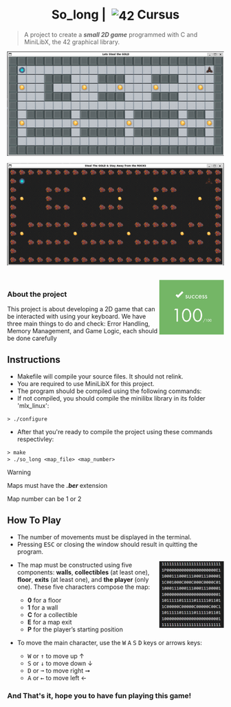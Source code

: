 <h1 align="center"> So_long | 
  <picture>
  <source media="(prefers-color-scheme: dark)" srcset="https://cdn.simpleicons.org/42/white">
  <img alt="42" width=40 align="center" src="https://cdn.simpleicons.org/42/Black">
 </picture>
 Cursus 
</h1>

> A project to create a ***small 2D game*** programmed with C and MiniLibX, the 42 graphical library.

<div align="center">
<img align="center"  width="600" src="https://github.com/Abdullah-Alawad/imgs/blob/main/so_long_game.png">
  <br>
  <br>
<img align="center"  width="600" src="https://github.com/Abdullah-Alawad/imgs/blob/main/so_long_game_2.png">
</div>
<br>
<br>
 <img align="right" width="150" src="https://github.com/Abdullah-Alawad/imgs/blob/main/100_Success.png">
 
### About the project

This project is about developing a 2D game that can be interacted with using your keyboard. We have three main things to do and check: Error Handling, Memory Management, and Game Logic, each should be done carefully  

## Instructions
* Makefile will compile your source files. It should not relink.
* You are required to use MiniLibX for this project.
* The program should be compiled using the following commands:
* If not compiled, you should compile the minilibx library in its folder 'mlx_linux':
```shell
> ./configure
```
* After that you're ready to compile the project using these commands respectivley:
```shell
> make
> ./so_long <map_file> <map_number>
```
> [!WARNING]
> Maps must have the ***.ber*** extension
> 
> Map number can be 1 or 2

## How To Play
* The number of movements must be displayed in the terminal.
* Pressing <kbd>ESC</kbd> or closing the window should result in quitting the program.

<img align="right" width="150" src="https://github.com/Abdullah-Alawad/imgs/blob/main/ber_map.png">

* The map must be constructed using five components: **walls**, **collectibles** (at least one), **floor**, **exits** (at least one), and **the player** (only one). These five characters compose the map: 
  * **0** for a floor
  * **1** for a wall
  * **C** for a collectible
  * **E** for a map exit
  * **P** for the player’s starting position

* To move the main character, use the <kbd>W</kbd> <kbd>A</kbd> <kbd>S</kbd> <kbd>D</kbd> keys or arrows keys:
  * <kbd>W</kbd> or <kbd>↑</kbd> to move up ↑
  * <kbd>S</kbd> or <kbd>↓</kbd> to move down ↓
  * <kbd>D</kbd> or <kbd>➞</kbd> to move right ➞
  * <kbd>A</kbd> or <kbd>←</kbd> to move left ←
 
 ### And That's it, hope you to have fun playing this game!
